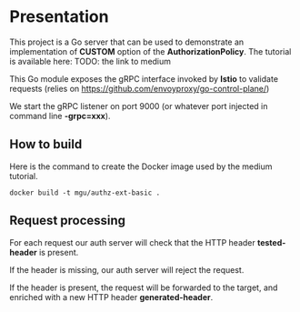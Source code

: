 # Presentation

This project is a Go server that can be used to demonstrate an implementation of **CUSTOM** option of the **AuthorizationPolicy**.
The tutorial is available here: TODO: the link to medium

This Go module exposes the gRPC interface invoked by **Istio** to validate requests (relies on https://github.com/envoyproxy/go-control-plane/)

We start the gRPC listener on port 9000 (or whatever port injected in command line **-grpc=xxx**).

## How to build
Here is the command to create the Docker image used by the medium tutorial.

```shell
docker build -t mgu/authz-ext-basic .
```

## Request processing
For each request our auth server will check that the HTTP header **tested-header** is present.

If the header is missing, our auth server will reject the request.

If the header is present, the request will be forwarded to the target, and enriched with a new HTTP header **generated-header**.

